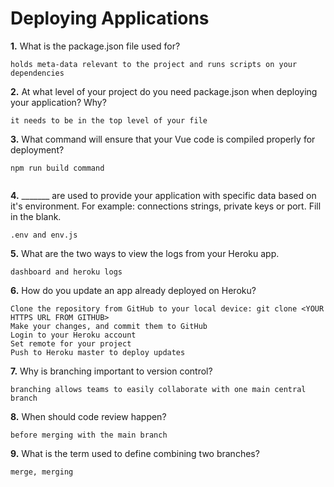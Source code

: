 # Deploying Applications

**1.** What is the package.json file used for?
<!-- enter you answer in the space below -->
```
holds meta-data relevant to the project and runs scripts on your dependencies

``` 
**2.** At what level of your project do you need package.json when deploying your application? Why?
<!-- enter you answer in the space below -->
```
it needs to be in the top level of your file

```
**3.** What command will ensure that your Vue code is compiled properly for deployment?
<!-- enter you answer in the space below -->
```
npm run build command


```
**4.** _______ are used to provide your application with specific data based on it's environment. For example: connections strings, private keys or port. Fill in the blank.
<!-- enter you answer in the space below -->
```
.env and env.js

```
**5.** What are the two ways to view the logs from your Heroku app.
<!-- enter you answer in the space below -->
```
dashboard and heroku logs

```
**6.** How do you update an app already deployed on Heroku?
<!-- enter you answer in the space below -->
```
Clone the repository from GitHub to your local device: git clone <YOUR HTTPS URL FROM GITHUB>
Make your changes, and commit them to GitHub
Login to your Heroku account
Set remote for your project
Push to Heroku master to deploy updates

```
**7.** Why is branching important to version control?
<!-- enter you answer in the space below -->
```
branching allows teams to easily collaborate with one main central branch

```
**8.** When should code review happen?
<!-- enter you answer in the space below -->
```
before merging with the main branch

```
**9.** What is the term used to define combining two branches?
<!-- enter you answer in the space below -->
```
merge, merging

```